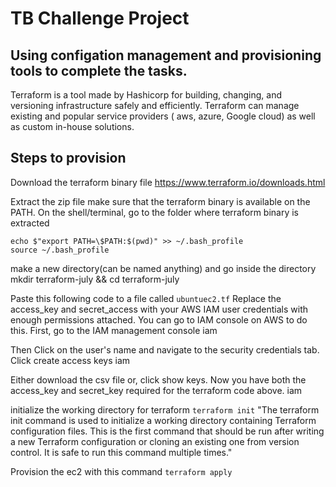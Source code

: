 # TB Challenge Project

## Using configation management and provisioning tools to complete the tasks.

Terraform is a tool made by Hashicorp for building, changing, and versioning infrastructure safely and efficiently. Terraform can manage existing and popular service providers ( aws, azure, Google cloud) as well as custom in-house solutions.

## Steps to provision
Download the terraform binary file https://www.terraform.io/downloads.html

Extract the zip file
make sure that the terraform binary is available on the PATH.
On the shell/terminal, go to the folder where terraform binary is extracted

```console
echo $"export PATH=\$PATH:$(pwd)" >> ~/.bash_profile
source ~/.bash_profile
```

make a new directory(can be named anything) and go inside the directory
mkdir terraform-july && cd terraform-july

Paste this following code to a file called 
``ubuntuec2.tf``
Replace the access_key and secret_access with your AWS IAM user credentials with enough permissions attached. You can go to IAM console on AWS to do this. First, go to the IAM management console iam

Then Click on the user's name and navigate to the security credentials tab. Click create access keys iam

Either download the csv file or, click show keys. Now you have both the access_key and secret_key required for the terraform code above. iam

initialize the working directory for terraform
``terraform init``
"The terraform init command is used to initialize a working directory containing Terraform configuration files. This is the first command that should be run after writing a new Terraform configuration or cloning an existing one from version control. It is safe to run this command multiple times."

Provision the ec2 with this command
``terraform apply``
